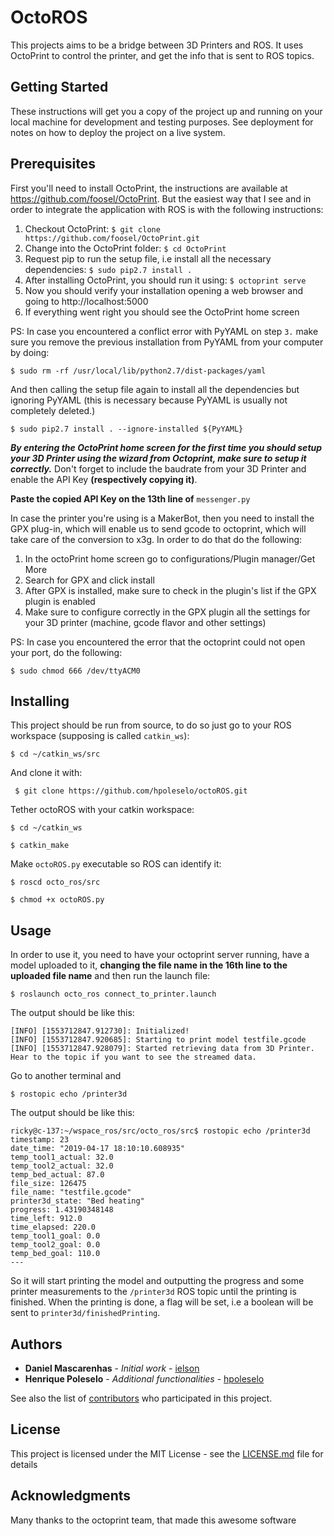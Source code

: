 # OctoROS
This projects aims to be a bridge between 3D Printers and ROS. 
It uses OctoPrint to control the printer, and get the info that is sent to ROS topics. 


## Getting Started

These instructions will get you a copy of the project up and running on your local machine for development and testing purposes. See deployment for notes on how to deploy the project on a live system.

## Prerequisites

First you'll need to install OctoPrint, the instructions are available at https://github.com/foosel/OctoPrint. But the easiest way that I see and in order to integrate the application with ROS is with the following instructions:

1. Checkout OctoPrint:  ```$ git clone https://github.com/foosel/OctoPrint.git```
2. Change into the OctoPrint folder: ```$ cd OctoPrint```
3. Request pip to run the setup file, i.e install all the necessary dependencies: ```$ sudo pip2.7 install .```
4. After installing OctoPrint, you should run it using: ```$ octoprint serve```   
5. Now you should verify your installation opening a web browser and going to http://localhost:5000
6. If everything went right you should see the OctoPrint home screen  

PS: In case you encountered a conflict error with PyYAML on step ```3.``` make sure you remove the previous installation from PyYAML from your computer by doing: 

 ```$ sudo rm -rf /usr/local/lib/python2.7/dist-packages/yaml ```

And then calling the setup file again to install all the dependencies but ignoring PyYAML (this is necessary because PyYAML is usually not completely deleted.)

 ```$ sudo pip2.7 install . --ignore-installed ${PyYAML} ``` 

**_By entering the OctoPrint home screen for the first time you should setup your 3D Printer using the wizard from Octoprint, make sure to setup it correctly._** Don't forget to include the baudrate from your 3D Printer and enable the API Key **(respectively copying it)**.

**Paste the copied API Key on the 13th line of** ``` messenger.py ```

In case the printer you're using is a MakerBot, then you need to install the GPX plug-in, which will enable us to send gcode to octoprint, which will take care of the conversion to x3g. In order to do that do the following:
1. In the octoPrint home screen go to configurations/Plugin manager/Get More
2. Search for GPX and click install 
3. After GPX is installed, make sure to check in the plugin's list if the GPX plugin is enabled
4. Make sure to configure correctly in the GPX plugin all the settings for your 3D printer (machine, gcode flavor and other settings)

PS: In case you encountered the error that the octoprint could not open your port, do the following:

 ```$ sudo chmod 666 /dev/ttyACM0 ``` 

## Installing

This project should be run from source, to do so just go to your ROS workspace (supposing is called ``` catkin_ws ```):

``` $ cd ~/catkin_ws/src ```

And clone it with: 

``` $ git clone https://github.com/hpoleselo/octoROS.git```

Tether octoROS with your catkin workspace:

``` $ cd ~/catkin_ws ```

``` $ catkin_make ```

Make ``` octoROS.py ``` executable so ROS can identify it:

``` $ roscd octo_ros/src ```

``` $ chmod +x octoROS.py ```

## Usage
In order to use it, you need to have your octoprint server running, have a model uploaded to it, **changing the file name in the 16th line to the uploaded file name** and then run the launch file: 

``` $ roslaunch octo_ros connect_to_printer.launch ```

The output should be like this:
``` 
[INFO] [1553712847.912730]: Initialized!
[INFO] [1553712847.920685]: Starting to print model testfile.gcode
[INFO] [1553712847.928079]: Started retrieving data from 3D Printer. Hear to the topic if you want to see the streamed data.
```

Go to another terminal and

``` $ rostopic echo /printer3d ```

The output should be like this:
```
ricky@c-137:~/wspace_ros/src/octo_ros/src$ rostopic echo /printer3d
timestamp: 23
date_time: "2019-04-17 18:10:10.608935"
temp_tool1_actual: 32.0
temp_tool2_actual: 32.0
temp_bed_actual: 87.0
file_size: 126475
file_name: "testfile.gcode"
printer3d_state: "Bed heating"
progress: 1.43190348148
time_left: 912.0
time_elapsed: 220.0
temp_tool1_goal: 0.0
temp_tool2_goal: 0.0
temp_bed_goal: 110.0
---
```

So it will start printing the model and outputting the progress and some printer measurements to the ```/printer3d``` ROS topic until the printing is finished. When the printing is done, a flag will be set, i.e a boolean will be sent to ```printer3d/finishedPrinting```.



## Authors

* **Daniel Mascarenhas** - *Initial work* - [ielson](https://github.com/ielson)
* **Henrique Poleselo** - *Additional functionalities* - [hpoleselo](https://github.com/hpoleselo)

See also the list of [contributors](https://github.com/ielson/octoROS/contributors) who participated in this project.

## License

This project is licensed under the MIT License - see the [LICENSE.md](LICENSE.md) file for details

## Acknowledgments

Many thanks to the octoprint team, that made this awesome software
